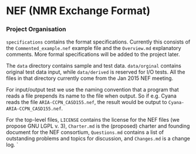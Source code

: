 NEF (NMR Exchange Format)
=========================

### Project Organisation

`specifications` contains the format specifications. Currently this consists of the `Commented_example.nef` example file and the `Overview.md` explanatory comments. More formal specifications will be added to the project later.

The `data` directory contains sample and test data.
 `data/orginal` contains original test data input, while `data/derived` is reserved for I/O tests.  All the files in that directory currently come from the Jan 2015 NEF meeting.

For input/output test we use the naming convention that a program that reads a file prepends its name to the file when output. So if e.g. Cyana reads the file `ARIA-CCPN_CASD155.nef`, the result would be output to `Cyana-ARIA-CCPN_CASD155.nef`.

For the top-level files, `LICENSE` contains the license for the NEF files (we propose GNU LGPL v. 3), `Charter.md` is the (proposed) charter and founding document for the NEF consortium, `Questions.md` contains a list of outstanding problems and topics for discussion, and `Changes.md` is a change log.
`

